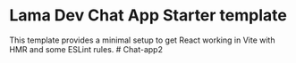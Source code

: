 # Lama Dev Chat App Starter template

This template provides a minimal setup to get React working in Vite with HMR and some ESLint rules.
#   C h a t - a p p 2  
 